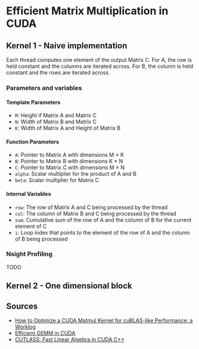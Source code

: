 ﻿# Efficient Matrix Multiplication in CUDA

## Kernel 1 - Naive implementation
Each thread computes one element of the output Matrix C. For A, the row is held constant and the columns are iterated across. For B, the column is held constant and the rows are iterated across.
### Parameters and variables
#### Template Parameters
* `M`: Height if Matrix A and Matrix C
* `N`: Width of Matrix B and Matrix C
* `K`: Width of Matrix A and Height of Matrix B
#### Function Parameters
* `A`: Pointer to Matrix A with dimensions M × K
* `B`: Pointer to Matrix B with dimensions K × N
* `C`: Pointer to Matrix C with dimensions M × N
* `alpha`: Scalar multiplier for the product of A and B
* `beta`: Scalar multiplier for Matrix C
#### Internal Variables
* `row`: The row of Matrix A and C being processed by the thread
* `col`: The column of Matrix B and C being processed by the thread
* `sum`: Cumulative sum of the row of A and the column of B for the current element of C
* `i`: Loop index that points to the element of the row of A and the column of B being processed
### Nsight Profiling
TODO
## Kernel 2 - One dimensional block

## Sources
* [How to Optimize a CUDA Matmul Kernel for cuBLAS-like Performance: a Worklog](https://siboehm.com/articles/22/CUDA-MMM)
* [Efficient GEMM in CUDA](https://docs.nvidia.com/cutlass/media/docs/cpp/efficient_gemm.html)
* [CUTLASS: Fast Linear Algebra in CUDA C++](https://docs.nvidia.com/cutlass/media/docs/cpp/efficient_gemm.html)